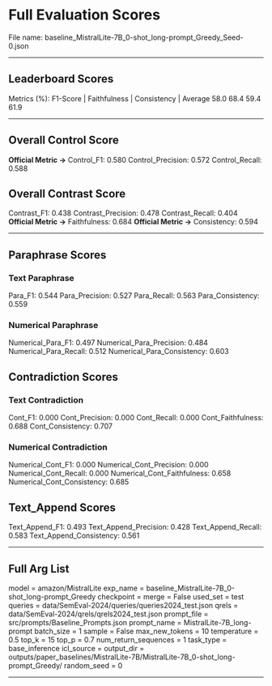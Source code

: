 # Full Evaluation Scores

File name: baseline_MistralLite-7B_0-shot_long-prompt_Greedy_Seed-0.json


---

## Leaderboard Scores

Metrics (%): F1-Score | Faithfulness | Consistency | Average
                58.0        68.4          59.4        61.9

---

## Overall Control Score

**Official Metric ->** Control_F1: 0.580
Control_Precision: 0.572
Control_Recall: 0.588

## Overall Contrast Score

Contrast_F1: 0.438
Contrast_Precision: 0.478
Contrast_Recall: 0.404
**Official Metric ->** Faithfulness: 0.684
**Official Metric ->** Consistency: 0.594

---


## Paraphrase Scores


### Text Paraphrase

Para_F1: 0.544
Para_Precision: 0.527
Para_Recall: 0.563
Para_Consistency: 0.559


### Numerical Paraphrase

Numerical_Para_F1: 0.497
Numerical_Para_Precision: 0.484
Numerical_Para_Recall: 0.512
Numerical_Para_Consistency: 0.603


## Contradiction Scores


### Text Contradiction

Cont_F1: 0.000
Cont_Precision: 0.000
Cont_Recall: 0.000
Cont_Faithfulness: 0.688
Cont_Consistency: 0.707


### Numerical Contradiction

Numerical_Cont_F1: 0.000
Numerical_Cont_Precision: 0.000
Numerical_Cont_Recall: 0.000
Numerical_Cont_Faithfulness: 0.658
Numerical_Cont_Consistency: 0.685


## Text_Append Scores

Text_Append_F1: 0.493
Text_Append_Precision: 0.428
Text_Append_Recall: 0.583
Text_Append_Consistency: 0.561

---

## Full Arg List

model = amazon/MistralLite
exp_name = baseline_MistralLite-7B_0-shot_long-prompt_Greedy
checkpoint = 
merge = False
used_set = test
queries = data/SemEval-2024/queries/queries2024_test.json
qrels = data/SemEval-2024/qrels/qrels2024_test.json
prompt_file = src/prompts/Baseline_Prompts.json
prompt_name = MistralLite-7B_long-prompt
batch_size = 1
sample = False
max_new_tokens = 10
temperature = 0.5
top_k = 15
top_p = 0.7
num_return_sequences = 1
task_type = base_inference
icl_source = 
output_dir = outputs/paper_baselines/MistralLite-7B/MistralLite-7B_0-shot_long-prompt_Greedy/
random_seed = 0

---

